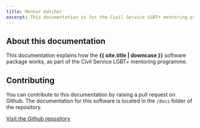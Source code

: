 ```yaml
---
title: Mentor matcher
excerpt: This documentation is for the Civil Service LGBT+ mentoring programme mentor matcher software package.
---
```


## About this documentation

This documentation explains how the **{{ site.title | downcase }}** software package works, as part of the Civil Service LGBT+ mentoring programme.

## Contributing

You can contribute to this documentation by raising a pull request on Github. The documentation for this software is located in the `/docs` folder of the repository.

[Visit the Github repository](https://github.com/cs-mentoring/mentor-match)
